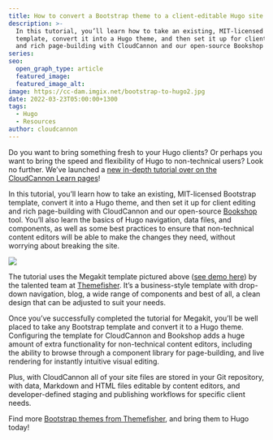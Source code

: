 ```yaml
---
title: How to convert a Bootstrap theme to a client-editable Hugo site
description: >-
  In this tutorial, you’ll learn how to take an existing, MIT-licensed Bootstrap
  template, convert it into a Hugo theme, and then set it up for client editing
  and rich page-building with CloudCannon and our open-source Bookshop tool.
series:
seo:
  open_graph_type: article
  featured_image:
  featured_image_alt:
image: https://cc-dam.imgix.net/bootstrap-to-hugo2.jpg
date: 2022-03-23T05:00:00+1300
tags:
  - Hugo
  - Resources
author: cloudcannon
---
```

Do you want to bring something fresh to your Hugo clients? Or perhaps you want to bring the speed and flexibility of Hugo to non-technical users? Look no further. We’ve launched a [new in-depth tutorial over on the CloudCannon Learn pages](https://cloudcannon.com/community/learn/bootstrap-to-a-client-editable-hugo-site/)\!

In this tutorial, you’ll learn how to take an existing, MIT-licensed Bootstrap template, convert it into a Hugo theme, and then set it up for client editing and rich page-building with CloudCannon and our open-source [Bookshop](https://github.com/CloudCannon/bookshop) tool. You’ll also learn the basics of Hugo navigation, data files, and components, as well as some best practices to ensure that non-technical content editors will be able to make the changes they need, without worrying about breaking the site.

![](https://cc-dam.imgix.net/megakit-theme.jpeg)

The tutorial uses the Megakit template pictured above ([see demo here](https://demo.themefisher.com/megakit/)) by the talented team at [Themefisher](https://themefisher.com/). It’s a business-style template with drop-down navigation, blog, a wide range of components and best of all, a clean design that can be adjusted to suit your needs.

Once you’ve successfully completed the tutorial for Megakit, you’ll be
well placed to take any Bootstrap template and convert it to a Hugo theme.
Configuring the template for CloudCannon and Bookshop adds a huge amount
of extra functionality for non-technical content editors, including the
ability to browse through a component library for page-building, and live
rendering for instantly intuitive visual editing.

Plus, with CloudCannon all of your site files are stored in your Git
repository, with data, Markdown and HTML files editable by content
editors, and developer-defined staging and publishing workflows for
specific client needs.

Find more [Bootstrap themes from
Themefisher](https://themefisher.com/free-bootstrap-templates/), and bring them to Hugo today\!